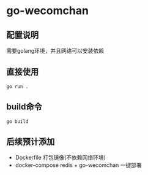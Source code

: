 # go-wecomchan 

## 配置说明

需要golang环境，并且网络可以安装依赖

## 直接使用

`go run .`

## build命令

`go build`

## 后续预计添加

- Dockerfile 打包镜像(不依赖网络环境)
- docker-compose redis + go-wecomchan 一键部署